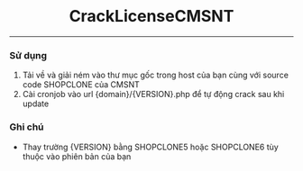 <br/>
<div align="center">
  
# CrackLicenseCMSNT
</div>


--------------------------------------

### Sử dụng

1. Tải về và giải ném vào thư mục gốc trong host của bạn cùng với source code SHOPCLONE của CMSNT
2. Cài cronjob vào url {domain}/{VERSION}.php để tự động crack sau khi update

### Ghi chú
* Thay trường {VERSION} bằng SHOPCLONE5 hoặc SHOPCLONE6 tùy thuộc vào phiên bản của bạn

